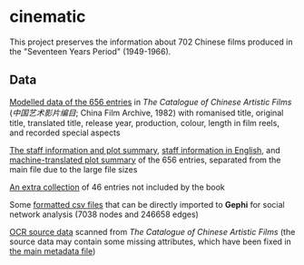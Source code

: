 # cinematic

This project preserves the information about 702 Chinese films produced in the "Seventeen Years Period" (1949-1966).

## Data

[Modelled data of the 656 entries](metadata.csv) in *The Catalogue of Chinese Artistic Films* (*中国艺术影片编目*; China Film Archive, 1982) with romanised title, original title, translated title, release year, production, colour, length in film reels, and recorded special aspects

[The staff information and plot summary](metadata-staff_plot.csv), [staff information in English](OCR/translated-names.csv), and [machine-translated plot summary](OCR/translated-plot.csv) of the 656 entries, separated from the main file due to the large file sizes

[An extra collection](metadata-extra.csv) of 46 entries not included by the book

Some [formatted csv files](Network/csv) that can be directly imported to **Gephi** for social network analysis (7038 nodes and 246658 edges)

[OCR source data](OCR/source) scanned from *The Catalogue of Chinese Artistic Films* (the source data may contain some missing attributes, which have been fixed in [the main metadata file](metadata.csv))